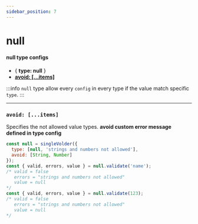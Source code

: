 ```yaml
---
sidebar_position: 7
---
```


# null

#### null type configs

- {  **type:  null** }
- [**avoid: [...items]**](#avoid-items)

:::info
`null` type allow every `config` in every type if the value match specific `type`.
:::

---

### `avoid: [...items]`

Specifies the not allowed value types. **avoid custom error message defined in type config**

```js
const null = singleVolder({
  type: [null, 'strings and numbers not allowed'],
  avoid: [String, Number]
});
const { valid, errors, value } = null.validate('name');
/* valid = false
   errors = "strings and numbers not allowed"
   value = null
*/
const { valid, errors, value } = null.validate(123);
/* valid = false
   errors = "strings and numbers not allowed"
   value = null
*/
```
